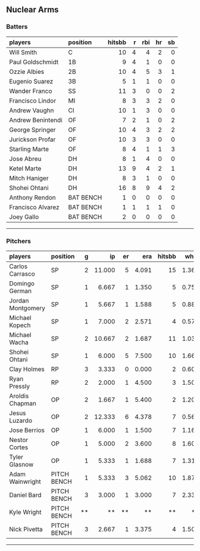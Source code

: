 ## Nuclear Arms

### Batters

 
|players           |position  | hitsbb|  r| rbi| hr| sb| 
|:-----------------|:---------|------:|--:|---:|--:|--:| 
|Will Smith        |C         |     10|  4|   4|  2|  0| 
|Paul Goldschmidt  |1B        |      9|  4|   1|  0|  0| 
|Ozzie Albies      |2B        |     10|  4|   5|  3|  1| 
|Eugenio Suarez    |3B        |      5|  1|   1|  0|  0| 
|Wander Franco     |SS        |     11|  3|   0|  0|  2| 
|Francisco Lindor  |MI        |      8|  3|   3|  2|  0| 
|Andrew Vaughn     |CI        |     10|  1|   3|  0|  0| 
|Andrew Benintendi |OF        |      7|  2|   1|  0|  2| 
|George Springer   |OF        |     10|  4|   3|  2|  2| 
|Jurickson Profar  |OF        |     10|  3|   3|  0|  0| 
|Starling Marte    |OF        |      8|  4|   1|  1|  3| 
|Jose Abreu        |DH        |      8|  1|   4|  0|  0| 
|Ketel Marte       |DH        |     13|  9|   4|  2|  1| 
|Mitch Haniger     |DH        |      8|  3|   1|  0|  0| 
|Shohei Ohtani     |DH        |     16|  8|   9|  4|  2| 
|Anthony Rendon    |BAT BENCH |      1|  0|   0|  0|  0| 
|Francisco Alvarez |BAT BENCH |      1|  1|   1|  1|  0| 
|Joey Gallo        |BAT BENCH |      2|  0|   0|  0|  0| 


* * *

### Pitchers

 
|players           |position    |  g|     ip| er|   era| hitsbb|  whip| so|  w| sv| 
|:-----------------|:-----------|--:|------:|--:|-----:|------:|-----:|--:|--:|--:| 
|Carlos Carrasco   |SP          |  2| 11.000|  5| 4.091|     15| 1.364|  8|  1|  0| 
|Domingo German    |SP          |  1|  6.667|  1| 1.350|      5| 0.750|  6|  0|  0| 
|Jordan Montgomery |SP          |  1|  5.667|  1| 1.588|      5| 0.882|  5|  0|  0| 
|Michael Kopech    |SP          |  1|  7.000|  2| 2.571|      4| 0.571|  9|  0|  0| 
|Michael Wacha     |SP          |  2| 10.667|  2| 1.687|     11| 1.031| 15|  1|  0| 
|Shohei Ohtani     |SP          |  1|  6.000|  5| 7.500|     10| 1.667|  6|  0|  0| 
|Clay Holmes       |RP          |  3|  3.333|  0| 0.000|      2| 0.600|  5|  1|  1| 
|Ryan Pressly      |RP          |  2|  2.000|  1| 4.500|      3| 1.500|  3|  0|  1| 
|Aroldis Chapman   |OP          |  2|  1.667|  1| 5.400|      2| 1.200|  3|  0|  0| 
|Jesus Luzardo     |OP          |  2| 12.333|  6| 4.378|      7| 0.568| 16|  1|  0| 
|Jose Berrios      |OP          |  1|  6.000|  1| 1.500|      7| 1.167|  6|  0|  0| 
|Nestor Cortes     |OP          |  1|  5.000|  2| 3.600|      8| 1.600|  6|  1|  0| 
|Tyler Glasnow     |OP          |  1|  5.333|  1| 1.688|      7| 1.312|  6|  0|  0| 
|Adam Wainwright   |PITCH BENCH |  1|  5.333|  3| 5.062|     10| 1.875|  3|  0|  0| 
|Daniel Bard       |PITCH BENCH |  3|  3.000|  1| 3.000|      7| 2.333|  4|  0|  0| 
|Kyle Wright       |PITCH BENCH | **|     **| **|    **|     **|    **| **| **| **| 
|Nick Pivetta      |PITCH BENCH |  3|  2.667|  1| 3.375|      4| 1.500|  5|  0|  0| 


* * *


